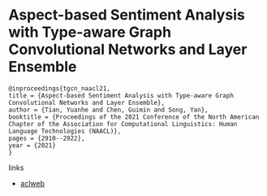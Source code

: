 # Aspect-based Sentiment Analysis with Type-aware Graph Convolutional Networks and Layer Ensemble

```
@inproceedings{tgcn_naacl21,
title = {Aspect-based Sentiment Analysis with Type-aware Graph Convolutional Networks and Layer Ensemble},
author = {Tian, Yuanhe and Chen, Guimin and Song, Yan},
booktitle = {Proceedings of the 2021 Conference of the North American Chapter of the Association for Computational Linguistics: Human Language Technologies (NAACL)},
pages = {2910--2922},
year = {2021}
}
```

links
- [aclweb](https://www.aclweb.org/anthology/2021.naacl-main.231/)
